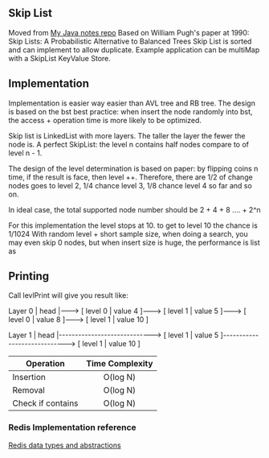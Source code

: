 ## Skip List
Moved from [My Java notes repo](https://github.com/YiYeHuang/JavaKeyStonesOneAtATime)
Based on William Pugh's paper at 1990: Skip Lists: A Probabilistic Alternative to Balanced Trees
Skip List is sorted and can implement to allow duplicate. Example application can be multiMap with a SkipList 
KeyValue Store.

## Implementation
Implementation is easier way easier than AVL tree and RB tree.
The design is based on the bst best practice: when insert the node randomly into bst, the access + operation time is 
more likely to be optimized. 

Skip list is LinkedList with more layers. The taller the layer the fewer the node is.
A perfect SkipList: the level n contains half nodes compare to of level n - 1.

The design of the level determination is based on paper:
by flipping coins n time, if the result is face, then level ++. Therefore, there are 1/2 of change nodes goes to 
level 2, 1/4 chance level 3, 1/8 chance level 4 so far and so on.

In ideal case, the total supported node number should be 
2 + 4 + 8 .... + 2^n

For this implementation the level stops at 10. to get to level 10 the chance is 1/1024
With random level + short sample size, when doing a search, you may even skip 0 nodes, but when insert size is huge, 
the performance is list as

## Printing
Call levlPrint will give you result like:

Layer 0 | head |---> [ level 0 | value 4 ]---> [ level 1 | value 5 ]---> [ level 0 | value 8 ]---> [ level 1 | value 10 ]

Layer 1 | head |-----------------------------> [ level 1 | value 5 ]-----------------------------> [ level 1 | value 10 ]


| Operation         | Time Complexity |
| ----------------- | :-------------: |
| Insertion         | O(log N)        |
| Removal           | O(log N)        |
| Check if contains | O(log N)        |


### Redis Implementation reference
[Redis data types and abstractions](https://redis.io/topics/data-types-intro)